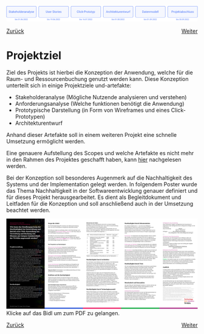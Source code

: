 ![Meilensteine des Projekts: Stakeholderanalyse bis zum 01.06.2022, User Stories bis zum 19.06.2022, Click-Prototyp bis zum 16.07.2022, Architekturentwurf bis zum 01.08.2022, Datenmodell bis zum 16.07.2022, Präsentation ausstehend bis zum 30.09.2022](../assets/progress-00.png)

<div style="display: flex; justify-content: space-between;">
  <a href="../projektkontext">Zurück</a>
  <a href="../stakeholderanalyse">Weiter</a>
</div>


# Projektziel

Ziel des Projekts ist hierbei die Konzeption der Anwendung, welche für die Raum- und Ressourcenbuchung genutzt werden kann. Diese Konzeption unterteilt sich in einige Projektziele und-artefakte:

- Stakeholderanalyse (Mögliche Nutzende analysieren und verstehen)
- Anforderungsanalyse (Welche funktionen benötigt die Anwendung)
- Prototypische Darstellung (in Form von Wireframes und eines Click-Prototypen)
- Architekturentwurf

Anhand dieser Artefakte soll in einem weiteren Projekt eine schnelle Umsetzung ermöglicht werden.

Eine genauere Aufstellung des Scopes und welche Artefakte es nicht mehr in den Rahmen des Projektes geschafft haben, kann [hier](./scope-und-out_of_scope.md) nachgelesen werden. 

Bei der Konzeption soll besonderes Augenmerk auf die Nachhaltigkeit des Systems und der Implementation gelegt werden. In folgendem Poster wurde das Thema Nachhaltigkeit in der Softwareentwicklung genauer definiert und für dieses Projekt herausgearbeitet. Es dient als Begleitdokument und Leitfaden für die Konzeption und soll anschließend auch in der Umsetzung beachtet werden.

[![poster sustainability](../assets/sustainability-poster.png)](../assets/sustainability-poster.pdf)
Klicke auf das Bidl um zum PDF zu gelangen.

<div style="display: flex; justify-content: space-between;">
  <a href="../projektkontext">Zurück</a>
  <a href="../stakeholderanalyse">Weiter</a>
</div>
